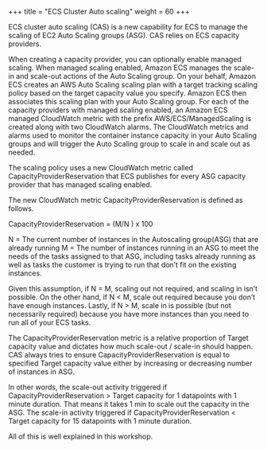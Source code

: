 +++
title = "ECS Cluster Auto scaling"
weight = 60
+++

ECS cluster auto scaling (CAS) is a new capability for ECS to manage the scaling of EC2 Auto Scaling groups (ASG). CAS relies on ECS capacity providers.  

When creating a capacity provider, you can optionally enable managed scaling. When managed scaling enabled, Amazon ECS manages the scale-in and scale-out actions of the Auto Scaling group. On your behalf, Amazon ECS creates an AWS Auto Scaling scaling plan with a target tracking scaling policy based on the target capacity value you specify. Amazon ECS then associates this scaling plan with your Auto Scaling group. For each of the capacity providers with managed scaling enabled, an Amazon ECS managed CloudWatch metric with the prefix AWS/ECS/ManagedScaling is created along with two CloudWatch alarms. The CloudWatch metrics and alarms used to monitor the container instance capacity in your Auto Scaling groups and will trigger the Auto Scaling group to scale in and scale out as needed.

The scaling policy uses a new CloudWatch metric called CapacityProviderReservation that ECS publishes for every ASG capacity provider that has managed scaling enabled.

The new CloudWatch metric CapacityProviderReservation is defined as follows.

CapacityProviderReservation  = (M/N ) x 100

N = The current number of instances in the Autoscaling group(ASG) that are already running 
M = The number of instances running in an ASG to meet the needs of the tasks assigned to that ASG, including tasks already running as well as tasks the customer is trying to run that don’t fit on the existing instances. 

Given this assumption, if N = M, scaling out not required, and scaling in isn’t possible. On the other hand, if N < M, scale out required because you don’t have enough instances.  Lastly, if N > M, scale in is possible (but not necessarily required) because you have more instances than you need to run all of your ECS tasks.

The CapacityProviderReservation metric is a relative proportion of Target capacity value and dictates how much scale-out / scale-in should happen.  CAS always tries to ensure CapacityProviderReservation is equal to specified Target capacity value either by increasing or decreasing number of instances in ASG.

In other words, the scale-out activity triggered if CapacityProviderReservation > Target capacity for 1 datapoints with 1 minute duration. That means it takes 1 min to scale out the capacity in the ASG. The scale-in activity triggered if CapacityProviderReservation < Target capacity for 15 datapoints with 1 minute duration.  

All of this is well explained in this workshop.
